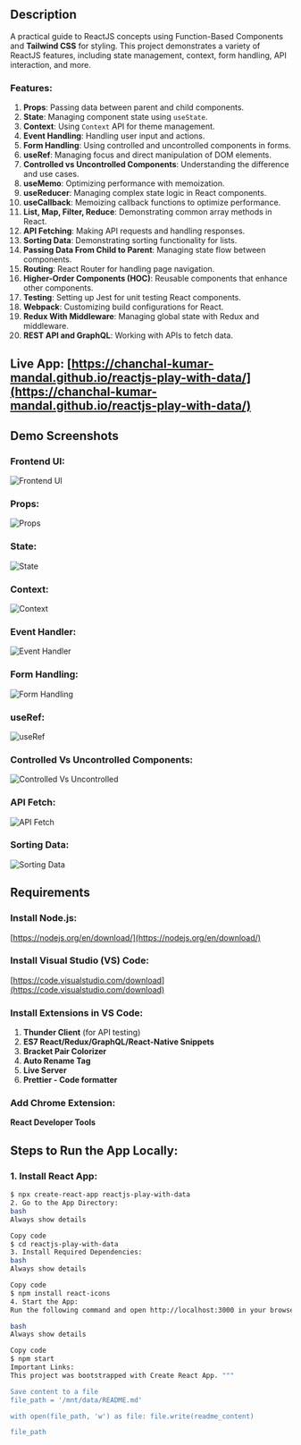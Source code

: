 ## Description
A practical guide to ReactJS concepts using Function-Based Components and **Tailwind CSS** for styling. This project demonstrates a variety of ReactJS features, including state management, context, form handling, API interaction, and more.

### Features:
1. **Props**: Passing data between parent and child components.
2. **State**: Managing component state using `useState`.
3. **Context**: Using `Context` API for theme management.
4. **Event Handling**: Handling user input and actions.
5. **Form Handling**: Using controlled and uncontrolled components in forms.
6. **useRef**: Managing focus and direct manipulation of DOM elements.
7. **Controlled vs Uncontrolled Components**: Understanding the difference and use cases.
8. **useMemo**: Optimizing performance with memoization.
9. **useReducer**: Managing complex state logic in React components.
10. **useCallback**: Memoizing callback functions to optimize performance.
11. **List, Map, Filter, Reduce**: Demonstrating common array methods in React.
12. **API Fetching**: Making API requests and handling responses.
13. **Sorting Data**: Demonstrating sorting functionality for lists.
14. **Passing Data From Child to Parent**: Managing state flow between components.
15. **Routing**: React Router for handling page navigation.
16. **Higher-Order Components (HOC)**: Reusable components that enhance other components.
17. **Testing**: Setting up Jest for unit testing React components.
18. **Webpack**: Customizing build configurations for React.
19. **Redux With Middleware**: Managing global state with Redux and middleware.
20. **REST API and GraphQL**: Working with APIs to fetch data.

## Live App: [https://chanchal-kumar-mandal.github.io/reactjs-play-with-data/](https://chanchal-kumar-mandal.github.io/reactjs-play-with-data/)

## Demo Screenshots

### Frontend UI:

![Frontend UI](https://user-images.githubusercontent.com/14269798/168538192-1572c9db-76a8-43e3-8cea-b56f1917dfbd.png)

### Props:

![Props](https://user-images.githubusercontent.com/14269798/168513249-143a7956-558b-45bc-bf86-3b80a63a420b.png)

### State:

![State](https://user-images.githubusercontent.com/14269798/168514069-512d5251-ce4d-490c-b953-c872896dc719.png)

### Context:

![Context](https://user-images.githubusercontent.com/14269798/168514110-1faa2a5e-05d9-43bc-998c-7b0ff59dc45e.png)

### Event Handler:

![Event Handler](https://user-images.githubusercontent.com/14269798/168514139-8bb673df-2154-453e-9d95-68d8c51bbc5b.png)

### Form Handling:

![Form Handling](https://user-images.githubusercontent.com/14269798/168514027-7e58dfa5-1ec4-4bd3-8419-127c75359184.png)

### useRef:

![useRef](https://user-images.githubusercontent.com/14269798/168513985-e39d2fc2-02e2-42dd-ba8e-6a0e992b6a14.png)

### Controlled Vs Uncontrolled Components:

![Controlled Vs Uncontrolled](https://user-images.githubusercontent.com/14269798/168513500-cd180942-85ef-41c0-8fd8-c6d42d201446.png)

### API Fetch:

![API Fetch](https://user-images.githubusercontent.com/14269798/168513985-e39d2fc2-02e2-42dd-ba8e-6a0e992b6a14.png)

### Sorting Data:

![Sorting Data](https://user-images.githubusercontent.com/14269798/168513500-cd180942-85ef-41c0-8fd8-c6d42d201446.png)

## Requirements

### Install Node.js:
[https://nodejs.org/en/download/](https://nodejs.org/en/download/)

### Install Visual Studio (VS) Code:
[https://code.visualstudio.com/download](https://code.visualstudio.com/download)

### Install Extensions in VS Code:
1. **Thunder Client** (for API testing)
2. **ES7 React/Redux/GraphQL/React-Native Snippets**
3. **Bracket Pair Colorizer**
4. **Auto Rename Tag**
5. **Live Server**
6. **Prettier - Code formatter**

### Add Chrome Extension:
**React Developer Tools**

## Steps to Run the App Locally:

### 1. Install React App:
```bash
$ npx create-react-app reactjs-play-with-data
2. Go to the App Directory:
bash
Always show details

Copy code
$ cd reactjs-play-with-data
3. Install Required Dependencies:
bash
Always show details

Copy code
$ npm install react-icons
4. Start the App:
Run the following command and open http://localhost:3000 in your browser:

bash
Always show details

Copy code
$ npm start
Important Links:
This project was bootstrapped with Create React App. """

Save content to a file
file_path = '/mnt/data/README.md'

with open(file_path, 'w') as file: file.write(readme_content)

file_path


